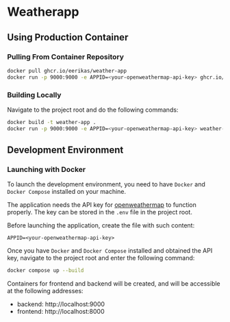 # Weatherapp

## Using Production Container
### Pulling From Container Repository
```bash
docker pull ghcr.io/eerikas/weather-app
docker run -p 9000:9000 -e APPID=<your-openweathermap-api-key> ghcr.io/eerikas/weather-app
```
### Building Locally
Navigate to the project root and do the following commands:
```bash
docker build -t weather-app .
docker run -p 9000:9000 -e APPID=<your-openweathermap-api-key> weather-app
```

## Development Environment
### Launching with Docker
To launch the development environment, you need to have `Docker` and `Docker Compose` installed on your machine.

The application needs the API key for [openweathermap](http://openweathermap.org/) to function properly. The key can be stored in the `.env` file in the project root. 

Before launching the application, create the file with such content:
```
APPID=<your-openweathermap-api-key>
```
Once you have `Docker` and `Docker Compose` installed and obtained the API key, navigate to the project root and enter the following command:
```bash
docker compose up --build
```
Containers for frontend and backend will be created, and will be accessible at the following addresses:
* backend: http://localhost:9000
* frontend: http://localhost:8000
